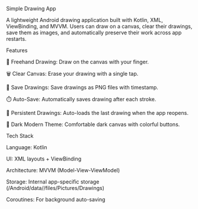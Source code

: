 Simple Drawing App

A lightweight Android drawing application built with Kotlin, XML, ViewBinding, and MVVM. Users can draw on a canvas, clear their drawings, save them as images, and automatically preserve their work across app restarts.

Features

🎨 Freehand Drawing: Draw on the canvas with your finger.

🗑️ Clear Canvas: Erase your drawing with a single tap.

💾 Save Drawings: Save drawings as PNG files with timestamp.

⏱️ Auto-Save: Automatically saves drawing after each stroke.

🔄 Persistent Drawings: Auto-loads the last drawing when the app reopens.

🖤 Dark Modern Theme: Comfortable dark canvas with colorful buttons.

Tech Stack

Language: Kotlin

UI: XML layouts + ViewBinding

Architecture: MVVM (Model-View-ViewModel)

Storage: Internal app-specific storage (/Android/data/<package>/files/Pictures/Drawings)

Coroutines: For background auto-saving

